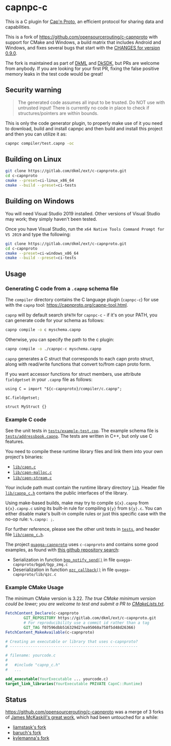 # capnpc-c

This is a C plugin for [Cap'n Proto](http://kentonv.github.io/capnproto), an
efficient protocol for sharing data and capabilities.

This is a fork of <https://github.com/opensourcerouting/c-capnproto> with support
for CMake and Windows, a build matrix that includes Android and Windows, and
fixes several bugs that start with the [CHANGES for version 0.9.0](./CHANGES.md#090).

The fork is maintained as part of [DkML](https://diskuv.com/dkmlbook/)
and [DkSDK](https://diskuv.com/cmake/help/latest/), but PRs are welcome from
anybody. If you are looking for your first PR, fixing the false positive
memory leaks in the test code would be great!

## Security warning

> The generated code assumes all input to be trusted. Do NOT use with
> untrusted input! There is currently no code in place to check if
> structures/pointers are within bounds.

This is only the code generator plugin, to properly make use of it you
need to download, build and install capnpc and then build and install
this project and then you can utilize it as:

```sh
capnpc compiler/test.capnp -oc
```

## Building on Linux

```sh
git clone https://gitlab.com/dkml/ext/c-capnproto.git
cd c-capnproto
cmake --preset=ci-linux_x86_64
cmake --build --preset=ci-tests
```

## Building on Windows

You will need Visual Studio 2019 installed. Other versions of Visual Studio may work; they simply haven't been tested.

Once you have Visual Studio, run the `x64 Native Tools Command Prompt for VS 2019` and type the following:

```sh
git clone https://gitlab.com/dkml/ext/c-capnproto.git
cd c-capnproto
cmake --preset=ci-windows_x86_64
cmake --build --preset=ci-tests
```

## Usage

### Generating C code from a `.capnp` schema file

The `compiler` directory contains the C language plugin (`capnpc-c`) for use with the `capnp` tool: <https://capnproto.org/capnp-tool.html>.

`capnp` will by default search `$PATH` for `capnpc-c` - if it's on your PATH, you can generate code for your schema as follows:

```sh
capnp compile -o c myschema.capnp
```

Otherwise, you can specify the path to the c plugin:

```sh
capnp compile -o ./capnpc-c myschema.capnp
```

`capnp` generates a C struct that corresponds to each capn proto struct, along with read/write functions that convert to/from capn proto form.

If you want accessor functions for struct members, use attribute  `fieldgetset` in your `.capnp` file as follows:

```capnp
using C = import "${c-capnproto}/compiler/c.capnp";

$C.fieldgetset;

struct MyStruct {}
```

### Example C code

See the unit tests in [`tests/example-test.cpp`](tests/example-test.cpp).
The example schema file is [`tests/addressbook.capnp`](tests/addressbook.capnp).
The tests are written in C++, but only use C features.

You need to compile these runtime library files and link them into your own project's binaries:

* [`lib/capn.c`](lib/capn.c)
* [`lib/capn-malloc.c`](lib/capn-malloc.c)
* [`lib/capn-stream.c`](lib/capn-stream.c)

Your include path must contain the runtime library directory
[`lib`](lib). Header file [`lib/capnp_c.h`](lib/capnp_c.h) contains
the public interfaces of the library.

Using make-based builds, make may try to compile `${x}.capnp` from
`${x}.capnp.c` using its built-in rule for compiling `${y}` from
`${y}.c`. You can either disable make's built-in compile rules or just
this specific case with the no-op rule: `%.capnp: ;`.

For further reference, please see the other unit tests in [`tests`](tests), and header file [`lib/capnp_c.h`](lib/capnp_c.h).

The project [`quagga-capnproto`](https://github.com/opensourcerouting/quagga-capnproto) uses `c-capnproto` and contains some good examples, as found with [this github repository search](https://github.com/opensourcerouting/quagga-capnproto/search?utf8=%E2%9C%93&q=capn&type=):

* Serialization in function [`bgp_notify_send()`](https://github.com/opensourcerouting/quagga-capnproto/blob/27061648f3418fac0d217b16a46add534343e841/bgpd/bgp_zmq.c#L81-L96) in file `quagga-capnproto/bgpd/bgp_zmq.c`
* Deserialization in function [`qzc_callback()`](https://github.com/opensourcerouting/quagga-capnproto/blob/27061648f3418fac0d217b16a46add534343e841/lib/qzc.c#L249-L257) in file `quagga-capnproto/lib/qzc.c`

### Example CMake Usage

The minimum CMake version is 3.22. *The true CMake minimum version could be lower; you are welcome to test and submit a PR to [CMakeLists.txt](./CMakeLists.txt).*

```cmake
FetchContent_Declare(c-capnproto
        GIT_REPOSITORY https://gitlab.com/dkml/ext/c-capnproto.git
        # For reproducibility use a commit id rather than a tag
        GIT_TAG f07596dbb516329d27ea95060a758f5d48d26366)
FetchContent_MakeAvailable(c-capnproto)

# Creating an executable or library that uses c-capnproto?
# --------------------------------------------------------

# filename: yourcode.c
#
#   #include "capnp_c.h"
#   ...

add_executable(YourExecutable ... yourcode.c)
target_link_libraries(YourExecutable PRIVATE CapnC::Runtime)
```

## Status

<https://github.com/opensourcerouting/c-capnproto> was a merge of 3 forks of [James McKaskill's great
work](https://github.com/jmckaskill/c-capnproto), which had been untouched for
a while:

* [liamstask's fork](https://github.com/liamstask/c-capnproto)
* [baruch's fork](https://github.com/baruch/c-capnproto)
* [kylemanna's fork](https://github.com/kylemanna/c-capnproto)
